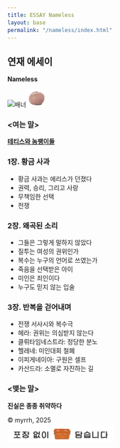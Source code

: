 ```yaml
---
title: ESSAY Nameless
layout: base
permalink: "/nameless/index.html"
---
```


## 연재 에세이  
**Nameless**  
  
<img src="/nameless/images/banner.png" alt="배너" width="40" />  

<img src="/images/contena_.png" alt="귤" width="40" />  
  
### <여는 말>  
**[테티스와 놈팽이들](/nameless/opening)**

### 1장. 황금 사과
- 황금 사과는 에리스가 던졌다  
- 권력, 승리, 그리고 사랑  
- 무책임한 선택  
- 전쟁

### 2장. 왜곡된 소리
- 그들은 그렇게 말하지 않았다  
- 질투는 여성의 권위인가  
- 복수는 누구의 언어로 쓰였는가  
- 죽음을 선택받은 아이  
- 미인은 죄인이다  
- 누구도 믿지 않는 입술

### 3장. 반복을 걷어내며
- 전쟁 서사시와 복수극  
- 헤라: 권위는 의심받지 않는다  
- 클뤼타임네스트라: 정당한 분노  
- 헬레네: 미인대회 철폐  
- 이피게네이아: 구원은 셀프  
- 카산드라: 소멸로 자진하는 길  

### <맺는 말>  
**진실은 종종 취약하다**  
  
© myrrh, 2025  
<img src="/images/footer.png" alt="포장 없이 담습니다" width="240" />  
